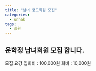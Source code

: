 ```yaml
---
title: "남녀 궁도회원 모집"
categories:
  - unhak
tags:
  - 회원
---
```


## 운학정 남녀회원 모집 합니다.
모집 요강
입회비 : 100,000원
회비 : 10,000원